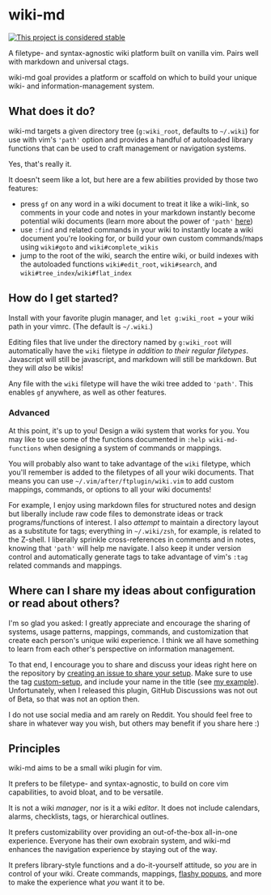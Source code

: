 # wiki-md

[![This project is considered stable](https://img.shields.io/badge/status-stable-success.svg)](https://benknoble.github.io/status/stable/)

A filetype- and syntax-agnostic wiki platform built on vanilla vim. Pairs well
with markdown and universal ctags.

wiki-md goal provides a platform or scaffold on which to build your unique wiki-
and information-management system.

## What does it do?

wiki-md targets a given directory tree (`g:wiki_root`, defaults to `~/.wiki`)
for use with vim's `'path'` option and provides a handful of autoloaded library
functions that can be used to craft management or navigation systems.

Yes, that's really it.

It doesn't seem like a lot, but here are a few abilities provided by those
two features:

- press `gf` on any word in a wiki document to treat it like a wiki-link, so
  comments in your code and notes in your markdown instantly become potential
  wiki documents (learn more about the power of `'path'`
  [here](https://github.com/tpope/vim-apathy))
- use `:find` and related commands in your wiki to instantly locate a wiki
  document you're looking for, or build your own custom commands/maps using
  `wiki#goto` and `wiki#complete_wikis`
- jump to the root of the wiki, search the entire wiki, or build indexes with
  the autoloaded functions `wiki#edit_root`, `wiki#search`, and
  `wiki#tree_index`/`wiki#flat_index`

## How do I get started?

Install with your favorite plugin manager, and `let g:wiki_root =` your wiki
path in your vimrc. (The default is `~/.wiki`.)

Editing files that live under the directory named by `g:wiki_root` will
automatically have the `wiki` filetype *in addition to their regular filetypes*.
Javascript will still be javascript, and markdown will still be markdown. But
they will *also* be wikis!

Any file with the `wiki` filetype will have the wiki tree added to `'path'`.
This enables `gf` anywhere, as well as other features.

### Advanced

At this point, it's up to you! Design a wiki system that works for you. You may
like to use some of the functions documented in `:help wiki-md-functions` when
designing a system of commands or mappings.

You will probably also want to take advantage of the `wiki` filetype, which
you'll remember is added to the filetypes of all your wiki documents. That means
you can use `~/.vim/after/ftplugin/wiki.vim` to add custom mappings, commands,
or options to all your wiki documents!

For example, I enjoy using markdown files for structured notes and design but
liberally include raw code files to demonstrate ideas or track
programs/functions of interest. I also *attempt* to maintain a directory layout
as a substitute for tags; everything in `~/.wiki/zsh`, for example, is related
to the Z-shell. I liberally sprinkle cross-references in comments and in notes,
knowing that `'path'` will help me navigate. I also keep it under version
control and automatically generate tags to take advantage of vim's `:tag`
related commands and mappings.

## Where can I share my ideas about configuration or read about others?

I'm so glad you asked: I greatly appreciate and encourage the sharing of
systems, usage patterns, mappings, commands, and customization that create each
person's unique wiki experience. I think we all have something to learn from
each other's perspective on information management.

To that end, I encourage you to share and discuss your ideas right here on the
repository by [creating an issue to share your
setup](https://github.com/benknoble/wiki-md/issues/new?template=custom-setup.md).
Make sure to use the tag
[custom-setup](https://github.com/benknoble/wiki-md/labels/custom-setup), and
include your name in the title (see [my
example](https://github.com/benknoble/wiki-md/issues/5)).  Unfortunately, when I
released this plugin, GitHub Discussions was not out of Beta, so that was not an
option then.

I do not use social media and am rarely on Reddit. You should feel free to share
in whatever way you wish, but others may benefit if you share here :)

## Principles

wiki-md aims to be a small wiki plugin for vim.

It prefers to be filetype- and syntax-agnostic, to build on core vim
capabilities, to avoid bloat, and to be versatile.

It is not a wiki *manager*, nor is it a wiki *editor*. It does not include
calendars, alarms, checklists, tags, or hierarchical outlines.

It prefers customizability over providing an out-of-the-box all-in-one
experience. Everyone has their own exobrain system, and wiki-md enhances the
navigation experience by staying out of the way.

It prefers library-style functions and a do-it-yourself attitude, so *you* are
in control of your wiki. Create commands, mappings, [flashy
popups](https://github.com/benknoble/wiki-md/issues/5), and more to make the
experience what *you* want it to be.
